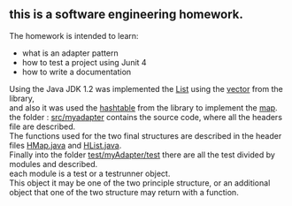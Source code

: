 ## this is a software engineering homework. <br />
The homework is intended to learn:
- what is an adapter pattern
- how to test a project using Junit 4
- how to write a documentation <br />

Using the Java JDK 1.2 was implemented the [List](https://github.com/Sputnik10g/Homework1/blob/start/src/myAdapter/ListAdapter.java) using the [vector](https://github.com/Sputnik10g/Homework1/blob/start/src/myAdapter/HVector.java) 
from the library,<br />
and also it was used the [hashtable](https://github.com/Sputnik10g/Homework1/blob/start/src/myAdapter/HHashtable.java) 
from the library to implement the [map](https://github.com/Sputnik10g/Homework1/blob/start/src/myAdapter/MapAdapter.java).<br />
the folder : [src/myadapter](https://github.com/Sputnik10g/Homework1/tree/start/src/myAdapter)
contains the source code, where all the headers file are described. <br />
The functions used for the two final structures are described in the header files 
[HMap.java](https://github.com/Sputnik10g/Homework1/blob/start/src/myAdapter/HMap.java) and
[HList.java](https://github.com/Sputnik10g/Homework1/blob/start/src/myAdapter/HList.java).<br />
Finally into the folder [test/myAdapter/test](https://github.com/Sputnik10g/Homework1/tree/start/Test/myAdapter/Test)
there are all the test divided by modules and described.<br /> 
each module is a test or a testrunner object.<br />
This object it may be one of the two principle structure, or an additional object that one of the
two structure may return with a function.
